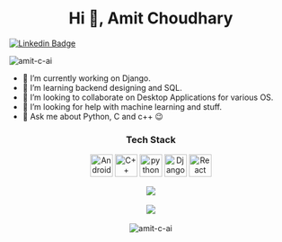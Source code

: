 <h1 align="center">Hi 👋, Amit Choudhary</h1>

[![Linkedin Badge](https://img.shields.io/badge/Amit-Choudhary-blue?style=flat-square&logo=linkedin)](https://www.linkedin.com/in/amit-choudhary-756aba1a7/)

<p align="left"> <img src="https://komarev.com/ghpvc/?username=amit-c-ai&label=Profile%20views&color=0e75b6&style=flat" alt="amit-c-ai" /> </p>

- 🔭 I’m currently working on Django.
- 🌱 I’m learning backend designing and SQL.
- 👯 I’m looking to collaborate on Desktop Applications for various OS.
- 🤔 I’m looking for help with machine learning and stuff.
- 💬 Ask me about Python, C and c++ 😉
  
<h3 align="center"> Tech Stack </h3>
<p align="center">
<img src="https://raw.githubusercontent.com/gilbarbara/logos/master/logos/qt.svg" alt="Android" width="40" height="40"/>
<img src="https://raw.githubusercontent.com/gilbarbara/logos/master/logos/c-plusplus.svg" alt="C++" width="40" height="40"/> 
<img src="https://github.com/gilbarbara/logos/blob/master/logos/python.svg" alt="python" width="40" height="40"/> 
<img src="https://raw.githubusercontent.com/gilbarbara/logos/master/logos/django.svg" alt="Django" width="40" height="40"/>
<img src="https://raw.githubusercontent.com/gilbarbara/logos/master/logos/git-icon.svg" alt="React" width="40" height="40"/>
</p>


<p align="center">
  <img  src="https://github-readme-stats.vercel.app/api?username=amit-c-ai&show_icons=true&&theme=dark&&hide_border=false&&count_private=true&include_all_commits=true)](https://github.com/anuraghazra/github-readme-stats" />
  <br><br>
  <img  src="https://github-readme-streak-stats.herokuapp.com/?user=amit-c-ai&&hide_border=false&&theme=dark&&show_icons=true" />
  <br><br>
  <img src="https://github-readme-stats.vercel.app/api/top-langs?username=amit-c-ai&show_icons=true&locale=en&layout=compact&theme=dark" alt="amit-c-ai" />
</p>
